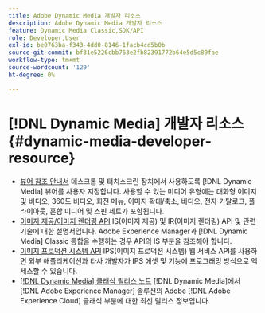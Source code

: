 ```yaml
---
title: Adobe Dynamic Media 개발자 리소스
description: Adobe Dynamic Media 개발자 리소스
feature: Dynamic Media Classic,SDK/API
role: Developer,User
exl-id: be0763ba-f343-4dd0-8146-1facb4cd5b0b
source-git-commit: bf31e5226cbb763e2fb82391772b64e5d5c89fae
workflow-type: tm+mt
source-wordcount: '129'
ht-degree: 0%

---
```


# [!DNL Dynamic Media] 개발자 리소스{#dynamic-media-developer-resource}

* [뷰어 참조 안내서](/help/aem-viewers-ref/homeviewers.md)<!-- (https://experienceleague.adobe.com/docs/dynamic-media-developer-resources/library/homeviewers.html) -->
데스크톱 및 터치스크린 장치에서 사용하도록 [!DNL Dynamic Media] 뷰어를 사용자 지정합니다. 사용할 수 있는 미디어 유형에는 대화형 이미지 및 비디오, 360도 비디오, 회전 메뉴, 이미지 확대/축소, 비디오, 전자 카탈로그, 플라이아웃, 혼합 미디어 및 스핀 세트가 포함됩니다.
* [이미지 제공/이미지 렌더링 API](/help/aem-is-ir-api/homeisir.md)<!-- (https://experienceleague.adobe.com/docs/dynamic-media-developer-resources/image-serving-api/homeisir.html) -->
IS(이미지 제공) 및 IR(이미지 렌더링) API 및 관련 기술에 대한 설명서입니다. Adobe Experience Manager과 [!DNL Dynamic Media] Classic 통합을 수행하는 경우 API의 IS 부분을 참조해야 합니다.
* [이미지 프로덕션 시스템 API](/help/aem-ips-api/c-overview.md)
IPS(이미지 프로덕션 시스템) 웹 서비스 API를 사용하면 외부 애플리케이션과 타사 개발자가 IPS 에셋 및 기능에 프로그래밍 방식으로 액세스할 수 있습니다.
* [[!DNL Dynamic Media] 클래식 릴리스 노트](/help/s7-release-notes/s7rn2017.md)
[!DNL Dynamic Media]에서 [!DNL Adobe Experience Manager] 솔루션의 Adobe [!DNL Adobe Experience Cloud] 클래식 부분에 대한 최신 릴리스 정보입니다.
